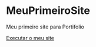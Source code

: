 # MeuPrimeiroSite
 Meu primeiro site para Portifolio

<a href="https://ankh993.github.io/MeuPrimeiroSite/HomePage.html"> Executar o meu site </a>